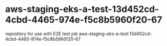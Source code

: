 # aws-staging-eks-a-test-13d452cd-4cbd-4465-974e-f5c8b5960f20-67
repository for use with E2E test job aws-staging-eks-a-test:13d452cd-4cbd-4465-974e-f5c8b5960f20-67

